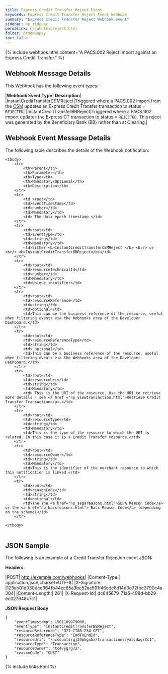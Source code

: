 ```yaml
---
title: Express Credit Transfer Reject Event
keywords: Express Credit Transfer Reject Event Webhook 
summary: "Express Credit Transfer Reject Webhook event"
sidebar: np_sidebar
permalink: np_whctexpreject.html
folder: prodNuapay
toc: false
---
```

 
{% include webhook.html content="A PACS.002 Reject Import against an Express Credit Transfer." %}


## Webhook Message Details

This Webhook has the following event types:

|**Webhook Event Type**| **Description**|
|InstantCreditTransferCSMReject|Triggered where a PACS.002 import from the <a href="#" data-toggle="tooltip" data-original-title="{{site.data.glossary.csm}}">CSM</a> updates an Express Credit Transfer transaction to status = `REJECTED`|
|InstantCreditTransferBBReject|Triggered where a PACS.002 import updates the Express CT transaction to status = `REJECTED`. This reject was generated by the Beneficiary Bank (BB) rather than at Clearing.|



## Webhook Event Message Details

<p>The following table describes the details of the Webhook notification:</p>

<table cellspacing="0">
	
	<tbody>
		<tr>
			<th>Parent</th>
			<th>Parameter</th>
			<th>Type</th>
			<th>Mandatory/Optional</th>
			<th>Description</th>
		</tr>
		<tr>
			<td >root</td>
			<td>eventTimestamp</td>
			<td>number</td>
			<td>Mandatory</td>
			<td> The Unix epoch timestamp </td>
		</tr>
		<tr>
			<td>root</td>
			<td>eventType</td>
			<td>string</td>
			<td>Mandatory</td>
            <td>Either <b>InstantCreditTransferCSMReject </b> <br/> or <br/> <b>InstantCreditTransferBBReject</b></td>
		</tr>
		<tr>
			<td>root</td>
			<td>resourceTechnicalId</td>
			<td>number</td>
			<td>Mandatory</td>
            <td>Unique identifier</td>
		</tr>
		<tr>
			<td>root</td>
			<td>resourceReference</td>
			<td>string</td>
			<td>optional</td>
			<td>This can be the business reference of the resource, useful when filtering events via the Webhooks area of the Developer Dashboard.</td>
		</tr>
		<tr>
			<td>root</td>
			<td>resourceReferenceType</td>
			<td>string</td>
			<td> optional</td>
			<td>This can be a business reference of the resource, useful when filtering events via the Webhooks area of the Developer Dashboard.</td>
		</tr>
		<tr>
			<td>root</td>
			<td>resourceUri</td>
			<td>string</td>
			<td>Mandatory</td>
			<td> This is the URI of the resource. Use the URI to retrieve more details - see <a href ="np_viewtransaction.html">Retrieve Credit Transfer Transaction</a>.</td>
		</tr>
		<tr>
			<td>root</td>
			<td>resourceType</td>
			<td>string</td>
			<td>Mandatory</td>
			<td>This is the type of the resource to which the URI is related. In this case it is a Credit Transfer resource.</td>
		</tr>
        <tr>
			<td>root</td>
			<td>resourceOwner</td>
			<td>string</td>
			<td>Mandatory</td>
			<td>This is the identifier of the merchant resource to which this notification is linked.</td>
		</tr>
		<tr>
			<td>root</td>
			<td>reasonCode</td>
			<td>string</td>
			<td>optional</td>
            <td>The The <a href="np_separeasons.html">SEPA Reason Code</a> or the <a href="np_bacsreasons.html"> Bacs Reason Code</a> (depending on the scheme)</td> 
		</tr>
		
	</tbody>
</table>

## JSON Sample

The following is an example of a Credit Transfer Rejection event JSON:

<b>Headers</b>:


|POST| http://example.com/webhooks|
|Content-Type:| application/json;charset=UTF-8|
|X-Signature: |123ab01d030dee864fb44cc65a3be52ae591f46cde8d14d3e72fbc3790e4a304|
|Content-Length:| 261|
|X-Request-Id:| dc645679-71a5-498d-bb29-ec027948c7c1|

<b>JSON Request Body</b>
<pre>
<code class="json">{
    "eventTimestamp": 1501169079000,
    "eventType": "InstantCreditTransferBBReject",
	"resourceReference": "321-CTAB-234-GFT",
	"resourceReferenceType": "EndToEndId",
	"resourceUri": "/accounts/qj29pkgnbx/transactions/yabcdwgrtc1",
	"resourceType": "Transaction",
	"resourceOwner": "tc47ygrg72",
	"reasonCode": "CUST"
}</code>
</pre>


{% include links.html %}
